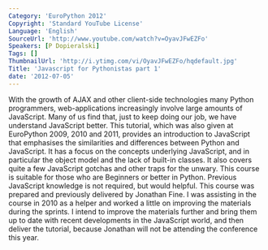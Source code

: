 ```yaml
---
Category: 'EuroPython 2012'
Copyright: 'Standard YouTube License'
Language: 'English'
SourceUrl: 'http://www.youtube.com/watch?v=OyavJFwEZFo'
Speakers: [P Dopieralski]
Tags: []
ThumbnailUrl: 'http://i.ytimg.com/vi/OyavJFwEZFo/hqdefault.jpg'
Title: 'Javascript for Pythonistas part 1'
date: '2012-07-05'
---
```

With the growth of AJAX and other client-side technologies many Python
programmers, web-applications increasingly involve large amounts of
JavaScript. Many of us find that, just to keep doing our job, we have
understand JavaScript better. This tutorial, which was also given at
EuroPython 2009, 2010 and 2011, provides an introduction to JavaScript that
emphasises the similarities and differences between Python and JavaScript. It
has a focus on the concepts underlying JavaScript, and in particular the
object model and the lack of built-in classes. It also covers quite a few
JavaScript gotchas and other traps for the unwary. This course is suitable for
those who are Beginners or better in Python. Previous JavaScript knowledge is
not required, but would helpful. This course was prepared and previously
delivered by Jonathan Fine. I was assisting in the course in 2010 as a helper
and worked a little on improving the materials during the sprints. I intend to
improve the materials further and bring them up to date with recent
developments in the JavaScript world, and then deliver the tutorial, because
Jonathan will not be attending the conference this year.

